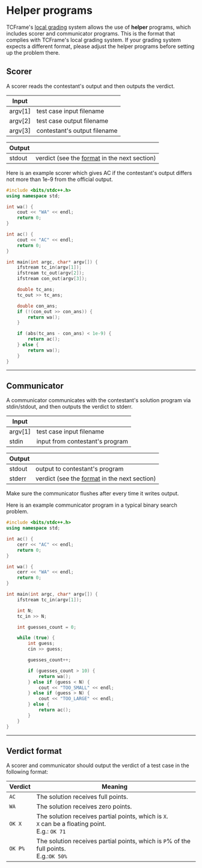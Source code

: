 # Helper programs

TCFrame's [local grading](../topic-guides/grading) system allows the use of **helper** programs, which includes scorer and communicator programs. This is the format that complies with TCFrame's local grading system. If your grading system expects a different format, please adjust the helper programs before setting up the problem there.

## Scorer

A scorer reads the contestant's output and then outputs the verdict.

|Input||
|-|-|
|argv[1]|test case input filename|
|argv[2]|test case output filename|
|argv[3]|contestant's output filename|

|Output||
|-|-|
|stdout|verdict (see the [format](#verdict-format) in the next section)|

Here is an example scorer which gives AC if the contestant's output differs not more than 1e-9 from the official output.

```cpp title="scorer.cpp"
#include <bits/stdc++.h>
using namespace std;

int wa() {
    cout << "WA" << endl;
    return 0;
}

int ac() {
    cout << "AC" << endl;
    return 0;
}

int main(int argc, char* argv[]) {
    ifstream tc_in(argv[1]);
    ifstream tc_out(argv[2]);
    ifstream con_out(argv[3]);

    double tc_ans;
    tc_out >> tc_ans;

    double con_ans;
    if (!(con_out >> con_ans)) {
        return wa();
    }

    if (abs(tc_ans - con_ans) < 1e-9) {
        return ac();
    } else {
        return wa();
    }
}
```

---

## Communicator

A communicator communicates with the contestant's solution program via stdin/stdout, and then outputs the verdict to stderr.

|Input||
|-|-|
|argv[1]|test case input filename|
|stdin|input from contestant's program|

|Output||
|-|-|
|stdout|output to contestant's program|
|stderr|verdict (see the [format](#verdict-format) in the next section)|

Make sure the communicator flushes after every time it writes output.

Here is an example communicator program in a typical binary search problem.

```cpp title="communicator.cpp"
#include <bits/stdc++.h>
using namespace std;

int ac() {
    cerr << "AC" << endl;
    return 0;
}

int wa() {
    cerr << "WA" << endl;
    return 0;
}

int main(int argc, char* argv[]) {
    ifstream tc_in(argv[1]);

    int N;
    tc_in >> N;

    int guesses_count = 0;

    while (true) {
        int guess;
        cin >> guess;

        guesses_count++;

        if (guesses_count > 10) {
            return wa();
        } else if (guess < N) {
            cout << "TOO_SMALL" << endl;
        } else if (guess > N) {
            cout << "TOO_LARGE" << endl;
        } else {
            return ac();
        }
    }
}
```

---

## Verdict format

A scorer and communicator should output the verdict of a test case in the following format:

|Verdict|Meaning|
|-|-|
|`AC`|The solution receives full points.|
|`WA`|The solution receives zero points.|
|`OK X`|The solution receives partial points, which is `X`.<br/>`X` can be a floating point.<br/>E.g.: `OK 71`|
|`OK P%`|The solution receives partial points, which is `P`% of the full points.<br/>E.g.:`OK 50%`|

